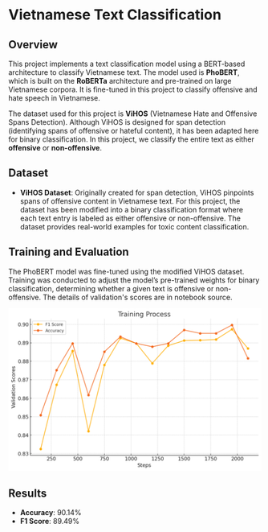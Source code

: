 # Vietnamese Text Classification

## Overview
This project implements a text classification model using a BERT-based architecture to classify Vietnamese text. The model used is **PhoBERT**, which is built on the **RoBERTa** architecture and pre-trained on large Vietnamese corpora. It is fine-tuned in this project to classify offensive and hate speech in Vietnamese.

The dataset used for this project is **ViHOS** (Vietnamese Hate and Offensive Spans Detection). Although ViHOS is designed for span detection (identifying spans of offensive or hateful content), it has been adapted here for binary classification. In this project, we classify the entire text as either **offensive** or **non-offensive**.

## Dataset
- **ViHOS Dataset**: Originally created for span detection, ViHOS pinpoints spans of offensive content in Vietnamese text. For this project, the dataset has been modified into a binary classification format where each text entry is labeled as either offensive or non-offensive. The dataset provides real-world examples for toxic content classification.

## Training and Evaluation
The PhoBERT model was fine-tuned using the modified ViHOS dataset. Training was conducted to adjust the model’s pre-trained weights for binary classification, determining whether a given text is offensive or non-offensive. The details of validation's scores are in notebook source.

![Training Logs](images/train.jpg)
## Results
- **Accuracy**: 90.14%
- **F1 Score**: 89.49%